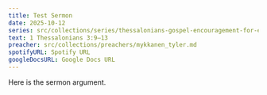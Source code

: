 ```yaml
---
title: Test Sermon
date: 2025-10-12
series: src/collections/series/thessalonians-gospel-encouragement-for-everyday-life.md
text: 1 Thessalonians 3:9–13
preacher: src/collections/preachers/mykkanen_tyler.md
spotifyURL: Spotify URL
googleDocsURL: Google Docs URL
---
```


Here is the sermon argument.
